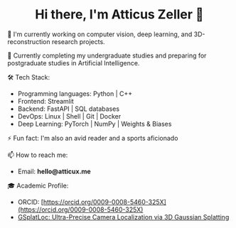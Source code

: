 <h1 align="center">Hi there, I'm Atticus Zeller 👋</h1>

🔭 I'm currently working on computer vision, deep learning, and 3D-reconstruction research projects.

🌱 Currently completing my undergraduate studies and preparing for postgraduate studies in Artificial Intelligence.

🛠️ Tech Stack:
- Programming languages: Python | C++
- Frontend: Streamlit
- Backend: FastAPI | SQL databases
- DevOps: Linux | Shell | Git | Docker
- Deep Learning: PyTorch | NumPy | Weights & Biases

⚡ Fun fact: I'm also an avid reader and a sports aficionado

📫 How to reach me:
- Email: __hello@atticux.me__

🎓 Academic Profile:
- ORCID: [https://orcid.org/0009-0008-5460-325X](https://orcid.org/0009-0008-5460-325X)
- [GSplatLoc: Ultra-Precise Camera Localization via 3D Gaussian Splatting](https://arxiv.org/abs/2412.20056)
